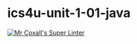 # ics4u-unit-1-01-java

[![Mr Coxall's Super Linter](https://github.com/Rodas-Nega1/ics4u-unit-1-01-java/workflows/Mr%20Coxall's%20Super%20Linter/badge.svg)](https://github.com/Rodas-Nega1/ics4u-unit-1-01-java/actions/)
